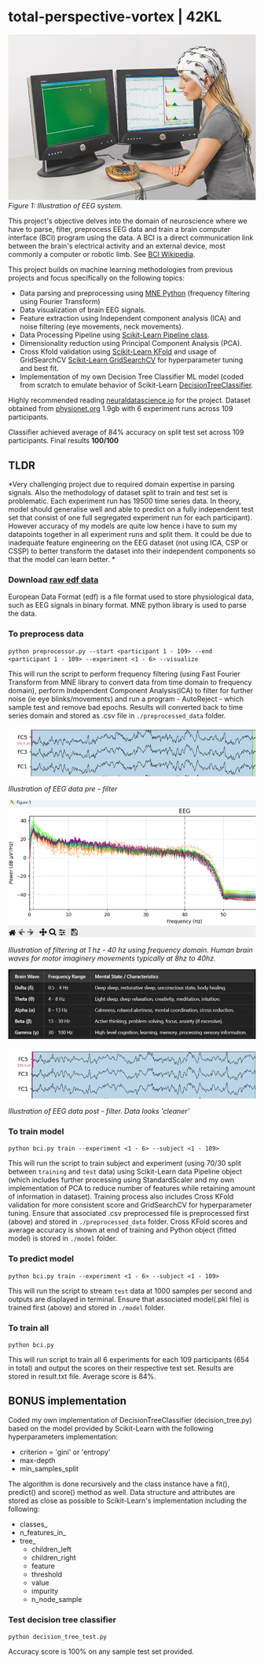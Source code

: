 # total-perspective-vortex | 42KL


![Neural Network](https://github.com/mseong123/total-perspective-vortex/blob/main/images/EEG_system.jpg)
*Figure 1: Illustration of EEG system.*

This project's objective delves into the domain of neuroscience where we have to parse, filter, preprocess EEG data and train a brain computer interface (BCI) program using the data. A BCI is a 
direct communication link between the brain's electrical activity and an external device, most commonly a computer or robotic limb. See [BCI Wikipedia](https://en.wikipedia.org/wiki/Brain%E2%80%93computer_interface).

This project builds on machine learning methodologies from previous projects and focus specifically on the following topics:
 - Data parsing and preprocessing using [MNE Python](https://mne.tools/stable/generated/mne.Epochs.html) (frequency filtering using Fourier Transform)
 - Data visualization of brain EEG signals.
 - Feature extraction using Independent component analysis (ICA) and noise filtering (eye movements, neck movements).
 - Data Processing Pipeline using [Scikit-Learn Pipeline class](https://scikit-learn.org/1.5/modules/generated/sklearn.pipeline.Pipeline.html).
 - Dimensionality reduction using Principal Component Analysis (PCA).
 - Cross Kfold validation using [Scikit-Learn KFold](https://scikit-learn.org/dev/modules/generated/sklearn.model_selection.KFold.html) and usage of GridSearchCV [Scikit-Learn GridSearchCV](https://scikit-learn.org/1.6/modules/generated/sklearn.model_selection.GridSearchCV.html) for hyperparameter tuning and best fit.
 - Implementation of my own Decision Tree Classifier ML model (coded from scratch to emulate behavior of Scikit-Learn [DecisionTreeClassifier](https://scikit-learn.org/dev/modules/generated/sklearn.tree.DecisionTreeClassifier.html).

Highly recommended reading [neuraldatascience.io](https://neuraldatascience.io/intro.html) for the project. Dataset obtained from [physionet.org](https://physionet.org/content/eegmmidb/1.0.0/) 1.9gb with 6 experiment runs across 109 participants.

Classifier achieved average of 84% accuracy on split test set across 109 participants. Final results **100/100**

## **TLDR** 
*Very challenging project due to required domain expertise in parsing signals. Also the methodology of dataset split to train and test set is problematic. Each experiment run has 19500 time series data.
In theory, model should generalise well and able to predict on a fully independent test set that consist of one full segregated experiment run for each participant). However accuracy of my models are quite low hence i have to sum my datapoints together in all experiment runs and split them. It could be due to inadequate feature engineering on the EEG dataset (not using ICA, CSP or CSSP) to better transform the dataset
into their independent components so that the model can learn better. *

### Download [raw edf data](https://physionet.org/content/eegmmidb/1.0.0/)

European Data Format (edf) is a file format used to store physiological data, such as EEG signals in binary format. MNE python library is used to parse the data. 

### To preprocess data
```
python preprocessor.py --start <participant 1 - 109> --end <participant 1 - 109> --experiment <1 - 6> --visualize
```
This will run the script to perform frequency filtering (using Fast Fourier Transform from MNE library to convert data from time domain to frequency domain), perform Independent Component Analysis(ICA) to filter for further noise (ie eye blinks/movements) and run a program - AutoReject - which sample test and remove bad epochs. Results will converted back to time series domain and stored as .csv file in `./preprocessed_data` folder. 

![EEG data before filtering](https://github.com/mseong123/total-perspective-vortex/blob/main/images/EEG_prefilter.png)

*Illustration of EEG data pre - filter*

![Filtering for frequencies](https://github.com/mseong123/total-perspective-vortex/blob/main/images/Filtering.png)

*Illustration of filtering at 1 hz - 40 hz using frequency domain. Human brain waves for motor imaginery movements typically at 8hz to 40hz.*

![Human brain waves frequency](https://github.com/mseong123/total-perspective-vortex/blob/main/images/human_brain_waves_frequency.png)


![EEG data post filtering](https://github.com/mseong123/total-perspective-vortex/blob/main/images/EEG_postfilter.png)

*Illustration of EEG data post - filter. Data looks 'cleaner'*

### To train model
```
python bci.py train --experiment <1 - 6> --subject <1 - 109>
```
This will run the script to train subject and experiment (using 70/30 split between `training` and `test` data) using Scikit-Learn data Pipeline object (which includes further processing using StandardScaler and my own implementation of PCA to reduce number of features while retaining amount of information in dataset). Training process also includes Cross KFold validation for more consistent score and GridSearchCV for hyperparameter tuning. Ensure that associated .csv preprocessed file is preprocessed first (above) and stored in `./preprocessed_data` folder. Cross KFold scores and average accuracy is shown at end of training and Python object (fitted model) is stored in `./model` folder.

### To predict model
```
python bci.py train --experiment <1 - 6> --subject <1 - 109>
```

This will run the script to stream `test` data at 1000 samples per second and outputs are displayed in terminal. Ensure that associated model(.pkl file) is trained first (above) and stored in `./model` folder.

### To train all
```
python bci.py
```
This will run script to train all 6 experiments for each 109 participants (654 in total) and output the scores on their respective test set. Results are stored in result.txt file. Average score is 84%.


## BONUS implementation

Coded my own implementation of DecisionTreeClassifier (decision_tree.py) based on the model provided by Scikit-Learn with the following hyperparameters implementation:
 - criterion = 'gini' or 'entropy'
 - max-depth
 - min_samples_split

The algorithm is done recursively and the class instance have a fit(), predict() and score() method as well. Data structure and attributes are stored as close as possible to Scikit-Learn's implementation including the following:
 - classes_
 - n_features_in_
 - tree_
    - children_left
    - children_right
    - feature
    - threshold
    - value
    - impurity
    - n_node_sample

### Test decision tree classifier
```
python decision_tree_test.py
```
Accuracy score is 100% on any sample test set provided.




